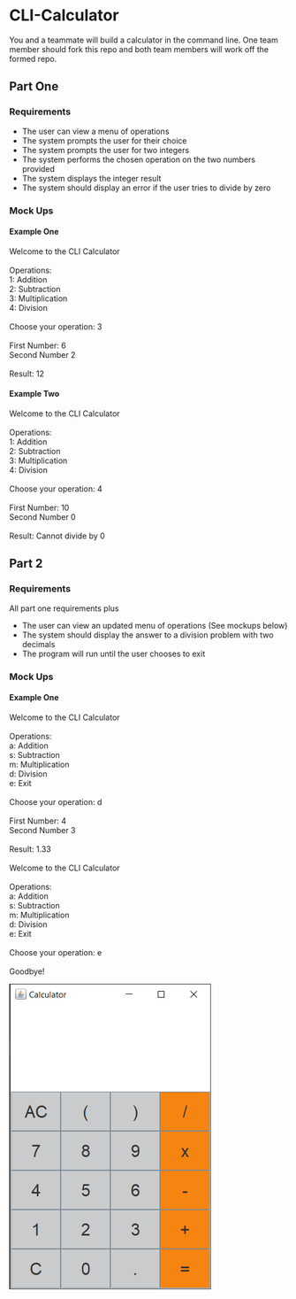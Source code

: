 <h1>CLI-Calculator</h1>

You and a teammate will build a calculator in the command line. One team member should fork this repo and both team members will work off the formed repo.

<h2>Part One</h2>
<h3>Requirements</h3>
<ul>
  <li>The user can view a menu of operations</li>
  <li>The system prompts the user for their choice</li>
  <li>The system prompts the user for two integers</li>
  <li>The system performs the chosen operation on the two numbers provided</li>
  <li>The system displays the integer result</li>
  <li>The system should display an error if the user tries to divide by zero</li>
 </ul>
 
<h3>Mock Ups</h3>
<h4>Example One</h4>
Welcome to the CLI Calculator
<br><br>
Operations:
<br>
1: Addition
<br>
2: Subtraction
<br>
3: Multiplication
<br>
4: Division
<br><br>
Choose your operation: 3
<br><br>
First Number: 6
<br>
Second Number 2
<br><br>
Result: 12

<h4>Example Two</h4>
Welcome to the CLI Calculator
<br><br>
Operations:
<br>
1: Addition
<br>
2: Subtraction
<br>
3: Multiplication
<br>
4: Division
<br><br>
Choose your operation: 4
<br><br>
First Number: 10
<br>
Second Number 0
<br><br>
Result: Cannot divide by 0


<h2>Part 2</h2>
<h3>Requirements</h3>
All part one requirements plus
<ul>
  <li>The user can view an updated menu of operations (See mockups below)</li>
  <li>The system should display the answer to a division problem with two decimals</li>
  <li>The program will run until the user chooses to exit</li>
 </ul>
 
<h3>Mock Ups</h3>
<h4>Example One</h4>
Welcome to the CLI Calculator
<br><br>
Operations:
<br>
a: Addition
<br>
s: Subtraction
<br>
m: Multiplication
<br>
d: Division
<br>
e: Exit
<br><br>
Choose your operation: d
<br><br>
First Number: 4
<br>
Second Number 3
<br><br>
Result: 1.33
<br><br>
Welcome to the CLI Calculator
<br><br>
Operations:
<br>
a: Addition
<br>
s: Subtraction
<br>
m: Multiplication
<br>
d: Division
<br>
e: Exit
<br><br>
Choose your operation: e
<br><br>
Goodbye!

![Test](Calculator.png)

